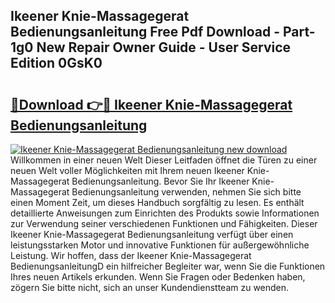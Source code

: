 ## Ikeener Knie-Massagegerat Bedienungsanleitung Free Pdf Download - Part-1g0 New Repair Owner Guide - User Service Edition 0GsK0

# <h2><a href="http://df4bkz.blite.top/?on=Ikeener+Knie-Massagegerat+Bedienungsanleitung">🔗Download 👉🔴 Ikeener Knie-Massagegerat Bedienungsanleitung</a></h2>

[![Ikeener Knie-Massagegerat Bedienungsanleitung new download](https://i.imgur.com/lujVjoI.png)](http://df4bkz.blite.top/?on=Ikeener+Knie-Massagegerat+Bedienungsanleitung)
Willkommen in einer neuen Welt Dieser Leitfaden öffnet die Türen zu einer neuen Welt voller Möglichkeiten mit Ihrem neuen Ikeener Knie-Massagegerat Bedienungsanleitung. Bevor Sie Ihr Ikeener Knie-Massagegerat Bedienungsanleitung verwenden, nehmen Sie sich bitte einen Moment Zeit, um dieses Handbuch sorgfältig zu lesen. Es enthält detaillierte Anweisungen zum Einrichten des Produkts sowie Informationen zur Verwendung seiner verschiedenen Funktionen und Fähigkeiten. Dieser Ikeener Knie-Massagegerat Bedienungsanleitung verfügt über einen leistungsstarken Motor und innovative Funktionen für außergewöhnliche Leistung. Wir hoffen, dass der Ikeener Knie-Massagegerat BedienungsanleitungD ein hilfreicher Begleiter war, wenn Sie die Funktionen Ihres neuen Artikels erkunden. Wenn Sie Fragen oder Bedenken haben, zögern Sie bitte nicht, sich an unser Kundendienstteam zu wenden.
